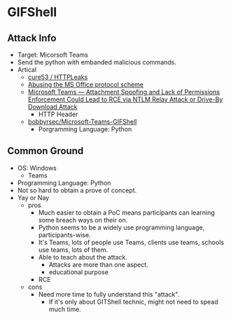 # GIFShell
## Attack Info
- Target: Micorsoft Teams
- Send the python with embanded malicious commands.
- Artical
    - [cure53 / HTTPLeaks](https://github.com/cure53/HTTPLeaks)
    - [Abusing the MS Office protocol scheme](https://blog.syss.com/posts/abusing-ms-office-protos/)
    - [Microsoft Teams — Attachment Spoofing and Lack of Permissions Enforcement Could Lead to RCE via NTLM Relay Attack or Drive-By Download Attack](https://medium.com/@bobbyrsec/microsoft-teams-attachment-spoofing-and-lack-of-permissions-enforcement-leads-to-rce-via-ntlm-458aea1826c5)
        - HTTP Header
    - [bobbyrsec/Microsoft-Teams-GIFShell](https://github.com/bobbyrsec/Microsoft-Teams-GIFShell)
        - Porgramming Language: Python

## Common Ground
- OS: Windows
    -  Teams
- Programming Language: Python
- Not so hard to obtain a prove of concept.
- Yay or Nay
    - pros
        - Much easier to obtain a PoC means participants can learning some breach ways on their on.
        - Python seems to be a widely use programming language, participants-wise.
        - It's Teams, lots of people use Teams, clients use teams, schools use teams, lots of them.
        - Able to teach about the attack.
            - Attacks are more than one aspect.
            - educational purpose
        - RCE
    - cons
        - Need more time to fully understand this "attack".
            - If it's only about GITShell technic, might not need to spead much time.

